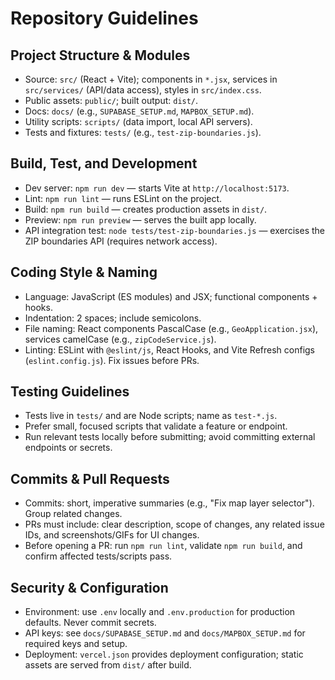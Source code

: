 # Repository Guidelines

## Project Structure & Modules
- Source: `src/` (React + Vite); components in `*.jsx`, services in `src/services/` (API/data access), styles in `src/index.css`.
- Public assets: `public/`; built output: `dist/`.
- Docs: `docs/` (e.g., `SUPABASE_SETUP.md`, `MAPBOX_SETUP.md`).
- Utility scripts: `scripts/` (data import, local API servers).
- Tests and fixtures: `tests/` (e.g., `test-zip-boundaries.js`).

## Build, Test, and Development
- Dev server: `npm run dev` — starts Vite at `http://localhost:5173`.
- Lint: `npm run lint` — runs ESLint on the project.
- Build: `npm run build` — creates production assets in `dist/`.
- Preview: `npm run preview` — serves the built app locally.
- API integration test: `node tests/test-zip-boundaries.js` — exercises the ZIP boundaries API (requires network access).

## Coding Style & Naming
- Language: JavaScript (ES modules) and JSX; functional components + hooks.
- Indentation: 2 spaces; include semicolons.
- File naming: React components PascalCase (e.g., `GeoApplication.jsx`), services camelCase (e.g., `zipCodeService.js`).
- Linting: ESLint with `@eslint/js`, React Hooks, and Vite Refresh configs (`eslint.config.js`). Fix issues before PRs.

## Testing Guidelines
- Tests live in `tests/` and are Node scripts; name as `test-*.js`.
- Prefer small, focused scripts that validate a feature or endpoint.
- Run relevant tests locally before submitting; avoid committing external endpoints or secrets.

## Commits & Pull Requests
- Commits: short, imperative summaries (e.g., "Fix map layer selector"). Group related changes.
- PRs must include: clear description, scope of changes, any related issue IDs, and screenshots/GIFs for UI changes.
- Before opening a PR: run `npm run lint`, validate `npm run build`, and confirm affected tests/scripts pass.

## Security & Configuration
- Environment: use `.env` locally and `.env.production` for production defaults. Never commit secrets.
- API keys: see `docs/SUPABASE_SETUP.md` and `docs/MAPBOX_SETUP.md` for required keys and setup.
- Deployment: `vercel.json` provides deployment configuration; static assets are served from `dist/` after build.
